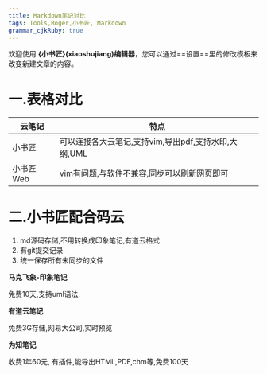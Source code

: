 ```yaml
---
title: Markdown笔记对比
tags: Tools,Roger,小书匠, Markdown
grammar_cjkRuby: true
---
```



欢迎使用 **{小书匠}(xiaoshujiang)编辑器**，您可以通过==设置==里的修改模板来改变新建文章的内容。
# 一.表格对比

云笔记 | 特点
---|---
小书匠 | 可以连接各大云笔记,支持vim,导出pdf,支持水印,大纲,UML
小书匠Web | vim有问题,与软件不兼容,同步可以刷新网页即可


# 二.小书匠配合码云
1. md源码存储,不用转换成印象笔记,有道云格式
2. 有git提交记录
3. 统一保存所有未同步的文件


**马克飞象-印象笔记**

免费10天,支持uml语法,

**有道云笔记**

免费3G存储,网易大公司,实时预览


**为知笔记**

收费1年60元, 有插件,能导出HTML,PDF,chm等,免费100天